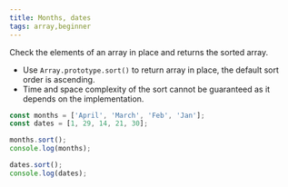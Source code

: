 ```yaml
---
title: Months, dates
tags: array,beginner
---
```


 Check the elements of an array in place and returns the sorted array.

- Use `Array.prototype.sort()` to return array in place, the default sort order is ascending.
- Time and space complexity of the sort cannot be guaranteed as it depends on the implementation.

```js
const months = ['April', 'March', 'Feb', 'Jan'];
const dates = [1, 29, 14, 21, 30];
```

```js
months.sort();
console.log(months);

dates.sort();
console.log(dates);
```
